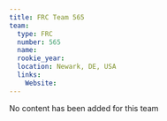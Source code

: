 ```yaml
---
title: FRC Team 565
team:
  type: FRC
  number: 565
  name: 
  rookie_year: 
  location: Newark, DE, USA
  links:
    Website: 
---
```

No content has been added for this team